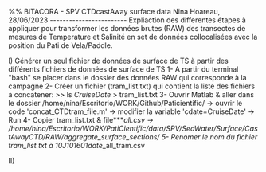 %% BITACORA - SPV CTDcastAway surface data
	Nina Hoareau, 28/06/2023
	------------------------
Expliaction des differentes étapes à appliquer pour transformer les données brutes (RAW) des transectes de mesures  de Temperature et Salinité en set de données collocalisées avec la position du Pati de Vela/Paddle.

I) Générer un seul fichier de données de surface de TS à partir des différents fichiers de données de surface de TS
	1- A partir du terminal "bash" se placer dans le dossier des données RAW qui corresponde à la campagne
	2- Créer un fichier (tram_list.txt) qui contient la liste des fichiers à concatener: 		>> ls *CruiseDate* > tram_list.txt
	3- Ouvrir Matlab & aller dans le dossier /home/nina/Escritorio/WORK/Github/Paticientific/ -> ouvrir le code 'concat_CTDtram_file.m' -> modifier la variable 'cdate=CruiseDate' -> Run
	4- Copier tram_list.txt & file***_all.csv -> /home/nina/Escritorio/WORK/PatiCientific/data/SPV/SeaWater/Surface/CastAwayCTD/RAW/aggregate_surface_sections/
	5- Renomer le nom du fichier tram_list.txt à 10J101601_*date*_all_tram.csv
	
II) 
